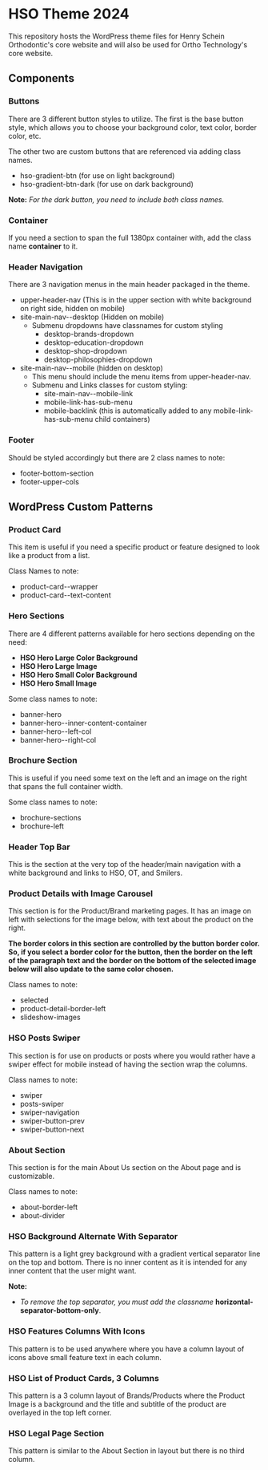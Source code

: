 
# HSO Theme 2024

This repository hosts the WordPress theme files for Henry Schein Orthodontic's core website and will also be used for Ortho Technology's core website.



## Components

### Buttons
There are 3 different button styles to utilize.  The first is the base button style, which allows you to choose your background color, text color, border color, etc.  

The other two are custom buttons that are referenced via adding class names.

- hso-gradient-btn (for use on light background)
- hso-gradient-btn-dark (for use on dark background)

**Note:** *For the dark button, you need to include both class names.*


### Container
If you need a section to span the full 1380px container with, add the class name **container** to it.


### Header Navigation
There are 3 navigation menus in the main header packaged in the theme.

- upper-header-nav (This is in the upper section with white background on right side, hidden on mobile)
- site-main-nav--desktop (Hidden on mobile)
    - Submenu dropdowns have classnames for custom styling
        - desktop-brands-dropdown
        - desktop-education-dropdown
        - desktop-shop-dropdown
        - desktop-philosophies-dropdown
- site-main-nav--mobile (hidden on desktop)
    - This menu should include the menu items from upper-header-nav.
    - Submenu and Links classes for custom styling:
        - site-main-nav--mobile-link 
        - mobile-link-has-sub-menu
        - mobile-backlink (this is automatically added to any mobile-link-has-sub-menu child containers)

### Footer
Should be styled accordingly but there are 2 class names to note:
- footer-bottom-section
- footer-upper-cols


## WordPress Custom Patterns

### Product Card
This item is useful if you need a specific product or feature designed to look like a product from a list.

Class Names to note:
- product-card--wrapper
- product-card--text-content


### Hero Sections
There are 4 different patterns available for hero sections depending on the need:
- **HSO Hero Large Color Background**
- **HSO Hero Large Image**
- **HSO Hero Small Color Background**
- **HSO Hero Small Image**

Some class names to note:
- banner-hero
- banner-hero--inner-content-container
- banner-hero--left-col 
- banner-hero--right-col 


### Brochure Section
This is useful if you need some text on the left and an image on the right that spans the full container width.

Some class names to note:
- brochure-sections
- brochure-left 


### Header Top Bar 
This is the section at the very top of the header/main navigation with a white background and links to HSO, OT, and Smilers.


### Product Details with Image Carousel
This section is for the Product/Brand marketing pages.  It has an image on left with selections for the image below, with text about the product on the right.

**The border colors in this section are controlled by the button border color.  So, if you select a border color for the button, then the border on the left of the paragraph text and the border on the bottom of the selected image below will also update to the same color chosen.**

Class names to note:
- selected
- product-detail-border-left
- slideshow-images 


### HSO Posts Swiper
This section is for use on products or posts where you would rather have a swiper effect for mobile instead of having the section wrap the columns.

Class names to note:
- swiper
- posts-swiper 
- swiper-navigation 
- swiper-button-prev 
- swiper-button-next 


### About Section
This section is for the main About Us section on the About page and is customizable.

Class names to note:
- about-border-left 
- about-divider 


### HSO Background Alternate With Separator
This pattern is a light grey background with a gradient vertical separator line on the top and bottom.  There is no inner content as it is intended for any inner content that the user might want.

**Note:** 

- *To remove the top separator, you must add the classname* **horizontal-separator-bottom-only**.


### HSO Features Columns With Icons
This pattern is to be used anywhere where you have a column layout of icons above small feature text in each column.


### HSO List of Product Cards, 3 Columns
This pattern is a 3 column layout of Brands/Products where the Product Image is a background and the title and subtitle of the product are overlayed in the top left corner. 

### HSO Legal Page Section
This pattern is similar to the About Section in layout but there is no third column.